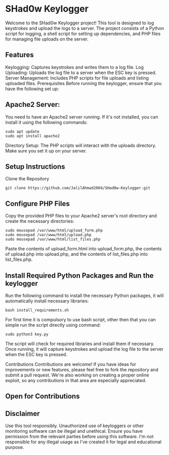 # SHad0w Keylogger
Welcome to the SHad0w Keylogger project! This tool is designed to log keystrokes and upload the logs to a server. The project consists of a Python script for logging, a shell script for setting up dependencies, and PHP files for managing file uploads on the server.

## Features
Keylogging: Captures keystrokes and writes them to a log file.
Log Uploading: Uploads the log file to a server when the ESC key is pressed.
Server Management: Includes PHP scripts for file uploads and listing uploaded files.
Prerequisites
Before running the keylogger, ensure that you have the following set up:

## Apache2 Server: 
You need to have an Apache2 server running. If it's not installed, you can install it using the following commands:

    sudo apt update
    sudo apt install apache2
Directory Setup: The PHP scripts will interact with the uploads directory. Make sure you set it up on your server.

## Setup Instructions
Clone the Repository

    git clone https://github.com/JalilAhmad2004/SHad0w-Keylogger.git

## Configure PHP Files

Copy the provided PHP files to your Apache2 server's root directory and create the necessary directories:

    sudo mousepad /var/www/html/upload_form.php
    sudo mousepad /var/www/html/upload.php
    sudo mousepad /var/www/html/list_files.php
Paste the contents of upload_form.html into upload_form.php, the contents of upload.php into upload.php, and the contents of list_files.php into list_files.php.

## Install Required Python Packages and Run the keylogger

Run the following command to install the necessary Python packages, it will automatically install necessary libraries:

    bash install_requirements.sh

For first time it is compulsory to use bash script, other then that you can simple run the script directly using command:
  
    sudo python3 key.py

The script will check for required libraries and install them if necessary. Once running, it will capture keystrokes and upload the log file to the server when the ESC key is pressed.

Contributions
Contributions are welcome! If you have ideas for improvements or new features, please feel free to fork the repository and submit a pull request. We're also working on creating a proper online exploit, so any contributions in that area are especially appreciated.

## Open for Contributions

## Disclaimer
Use this tool responsibly. Unauthorized use of keyloggers or other monitoring software can be illegal and unethical. Ensure you have permission from the relevant parties before using this software. I'm not responsible for any illegal usage as I've created it for legal and educational purpose.
